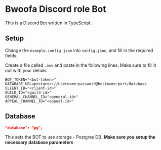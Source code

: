 # Bwoofa Discord role Bot

This is a Discord Bot written in TypeScript.

## Setup

Change the `example.config.json` into `config.json`, and fill in the required fields.

Create a file called `.env` and paste in the following lines. Make sure to fill it out with your details

```env
BOT_TOKEN="<bot-token>"
DATABASE_URL=postgres://username:password@hostname:port/database
CLIENT_ID="<client-id>"
GUILD_ID="<guild-id>"
GENERAL_CHANNEL_ID="<general-id>"
APPEAL_CHANNEL_ID="<appeal-id>"
```

## Database

```json
"database": "pg",
```

This sets the BOT to use storage - Postgres DB. **Make sure you setup the necessary database parameters**
